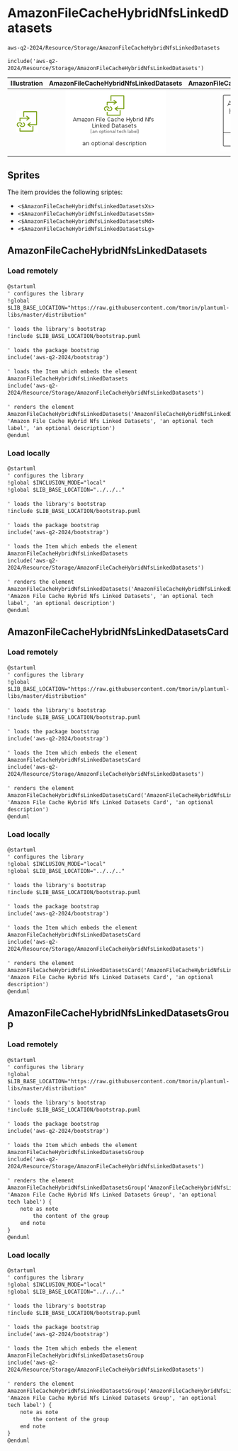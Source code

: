 # AmazonFileCacheHybridNfsLinkedDatasets


```text
aws-q2-2024/Resource/Storage/AmazonFileCacheHybridNfsLinkedDatasets
```

```text
include('aws-q2-2024/Resource/Storage/AmazonFileCacheHybridNfsLinkedDatasets')
```



| Illustration | AmazonFileCacheHybridNfsLinkedDatasets | AmazonFileCacheHybridNfsLinkedDatasetsCard | AmazonFileCacheHybridNfsLinkedDatasetsGroup |
| :---: | :---: | :---: | :---: |
| ![illustration for Illustration](../../../aws-q2-2024/Resource/Storage/AmazonFileCacheHybridNfsLinkedDatasets.png) | ![illustration for AmazonFileCacheHybridNfsLinkedDatasets](../../../aws-q2-2024/Resource/Storage/AmazonFileCacheHybridNfsLinkedDatasets.Local.png) | ![illustration for AmazonFileCacheHybridNfsLinkedDatasetsCard](../../../aws-q2-2024/Resource/Storage/AmazonFileCacheHybridNfsLinkedDatasetsCard.Local.png) | ![illustration for AmazonFileCacheHybridNfsLinkedDatasetsGroup](../../../aws-q2-2024/Resource/Storage/AmazonFileCacheHybridNfsLinkedDatasetsGroup.Local.png) |



## Sprites
The item provides the following sriptes:

- `<$AmazonFileCacheHybridNfsLinkedDatasetsXs>`
- `<$AmazonFileCacheHybridNfsLinkedDatasetsSm>`
- `<$AmazonFileCacheHybridNfsLinkedDatasetsMd>`
- `<$AmazonFileCacheHybridNfsLinkedDatasetsLg>`





## AmazonFileCacheHybridNfsLinkedDatasets

### Load remotely
```plantuml
@startuml
' configures the library
!global $LIB_BASE_LOCATION="https://raw.githubusercontent.com/tmorin/plantuml-libs/master/distribution"

' loads the library's bootstrap
!include $LIB_BASE_LOCATION/bootstrap.puml

' loads the package bootstrap
include('aws-q2-2024/bootstrap')

' loads the Item which embeds the element AmazonFileCacheHybridNfsLinkedDatasets
include('aws-q2-2024/Resource/Storage/AmazonFileCacheHybridNfsLinkedDatasets')

' renders the element
AmazonFileCacheHybridNfsLinkedDatasets('AmazonFileCacheHybridNfsLinkedDatasets', 'Amazon File Cache Hybrid Nfs Linked Datasets', 'an optional tech label', 'an optional description')
@enduml
```

### Load locally
```plantuml
@startuml
' configures the library
!global $INCLUSION_MODE="local"
!global $LIB_BASE_LOCATION="../../.."

' loads the library's bootstrap
!include $LIB_BASE_LOCATION/bootstrap.puml

' loads the package bootstrap
include('aws-q2-2024/bootstrap')

' loads the Item which embeds the element AmazonFileCacheHybridNfsLinkedDatasets
include('aws-q2-2024/Resource/Storage/AmazonFileCacheHybridNfsLinkedDatasets')

' renders the element
AmazonFileCacheHybridNfsLinkedDatasets('AmazonFileCacheHybridNfsLinkedDatasets', 'Amazon File Cache Hybrid Nfs Linked Datasets', 'an optional tech label', 'an optional description')
@enduml
```

## AmazonFileCacheHybridNfsLinkedDatasetsCard

### Load remotely
```plantuml
@startuml
' configures the library
!global $LIB_BASE_LOCATION="https://raw.githubusercontent.com/tmorin/plantuml-libs/master/distribution"

' loads the library's bootstrap
!include $LIB_BASE_LOCATION/bootstrap.puml

' loads the package bootstrap
include('aws-q2-2024/bootstrap')

' loads the Item which embeds the element AmazonFileCacheHybridNfsLinkedDatasetsCard
include('aws-q2-2024/Resource/Storage/AmazonFileCacheHybridNfsLinkedDatasets')

' renders the element
AmazonFileCacheHybridNfsLinkedDatasetsCard('AmazonFileCacheHybridNfsLinkedDatasetsCard', 'Amazon File Cache Hybrid Nfs Linked Datasets Card', 'an optional description')
@enduml
```

### Load locally
```plantuml
@startuml
' configures the library
!global $INCLUSION_MODE="local"
!global $LIB_BASE_LOCATION="../../.."

' loads the library's bootstrap
!include $LIB_BASE_LOCATION/bootstrap.puml

' loads the package bootstrap
include('aws-q2-2024/bootstrap')

' loads the Item which embeds the element AmazonFileCacheHybridNfsLinkedDatasetsCard
include('aws-q2-2024/Resource/Storage/AmazonFileCacheHybridNfsLinkedDatasets')

' renders the element
AmazonFileCacheHybridNfsLinkedDatasetsCard('AmazonFileCacheHybridNfsLinkedDatasetsCard', 'Amazon File Cache Hybrid Nfs Linked Datasets Card', 'an optional description')
@enduml
```

## AmazonFileCacheHybridNfsLinkedDatasetsGroup

### Load remotely
```plantuml
@startuml
' configures the library
!global $LIB_BASE_LOCATION="https://raw.githubusercontent.com/tmorin/plantuml-libs/master/distribution"

' loads the library's bootstrap
!include $LIB_BASE_LOCATION/bootstrap.puml

' loads the package bootstrap
include('aws-q2-2024/bootstrap')

' loads the Item which embeds the element AmazonFileCacheHybridNfsLinkedDatasetsGroup
include('aws-q2-2024/Resource/Storage/AmazonFileCacheHybridNfsLinkedDatasets')

' renders the element
AmazonFileCacheHybridNfsLinkedDatasetsGroup('AmazonFileCacheHybridNfsLinkedDatasetsGroup', 'Amazon File Cache Hybrid Nfs Linked Datasets Group', 'an optional tech label') {
    note as note
        the content of the group
    end note
}
@enduml
```

### Load locally
```plantuml
@startuml
' configures the library
!global $INCLUSION_MODE="local"
!global $LIB_BASE_LOCATION="../../.."

' loads the library's bootstrap
!include $LIB_BASE_LOCATION/bootstrap.puml

' loads the package bootstrap
include('aws-q2-2024/bootstrap')

' loads the Item which embeds the element AmazonFileCacheHybridNfsLinkedDatasetsGroup
include('aws-q2-2024/Resource/Storage/AmazonFileCacheHybridNfsLinkedDatasets')

' renders the element
AmazonFileCacheHybridNfsLinkedDatasetsGroup('AmazonFileCacheHybridNfsLinkedDatasetsGroup', 'Amazon File Cache Hybrid Nfs Linked Datasets Group', 'an optional tech label') {
    note as note
        the content of the group
    end note
}
@enduml
```

